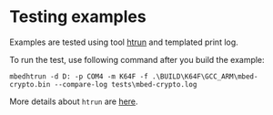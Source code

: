# Testing examples

Examples are tested using tool [htrun](https://github.com/ARMmbed/mbed-os-tools/tree/master/packages/mbed-host-tests) and templated print log. 

To run the test, use following command after you build the example:
```
mbedhtrun -d D: -p COM4 -m K64F -f .\BUILD\K64F\GCC_ARM\mbed-crypto.bin --compare-log tests\mbed-crypto.log
```


More details about `htrun` are [here](https://github.com/ARMmbed/mbed-os-tools/tree/master/packages/mbed-host-tests#testing-mbed-os-examples).

